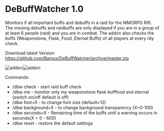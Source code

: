 # DeBuffWatcher 1.0
Monitors if all important buffs and debuffs in a raid for the MMORPG Rift. The missing debuffs and raidbuffs are only displayed if you are in a group of at least 6 people (raid) and you are in combat. The addon also checks the buffs (Weaponstone, Flask, Food, Eternal Buffs) of all players at every rdy check.

Download latest Version: https://github.com/Bamux/DeBuffWatcher/archive/master.zip

![addon](https://cdn.discordapp.com/attachments/374932500910309379/493521815566549007/unknown.png)![addon](https://cdn.discordapp.com/attachments/374932500910309379/494266509120503808/unknown.png)

Commands:
- /dbw check - start raid buff check
- /dbw me - monitor only my weaponstone flask bufffood and eternal (switch on/off default is off)
- /dbw font=X - to change font size (default=12)
- /dbw background=X - to change background transparency (X=0-100)
- /dbw seconds=X - Remaining time of the buffs until a warning occurs in seconds(X = 0 - 600)
- /dbw reset - restore the default settings
